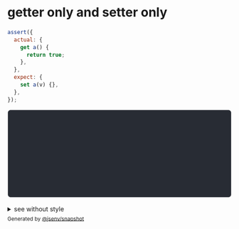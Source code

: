 # getter only and setter only

```js
assert({
  actual: {
    get a() {
      return true;
    },
  },
  expect: {
    set a(v) {},
  },
});
```

![img](throw.svg)

<details>
  <summary>see without style</summary>

```console
AssertionError: actual and expect are different

actual: {
  get a() {
    [source code],
  },
}
expect: {
  set a() {
    [source code],
  },
}
```

</details>


<sub>
  Generated by <a href="https://github.com/jsenv/core/tree/main/packages/independent/snapshot">@jsenv/snapshot</a>
</sub>